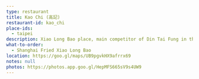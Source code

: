 ```yaml
---
type: restaurant
title: Kao Chi (高記)
restaurant-id: kao_chi
place-ids:
  - taipei
description: Xiao Long Bao place, main competitor of Din Tai Fung in the old days
what-to-order:
  - Shanghai Fried Xiao Long Bao
location: https://goo.gl/maps/UB9pgvkHX9afrrx69
notes: null
photos: https://photos.app.goo.gl/HepMFS665sV9s4UW9
---
```

